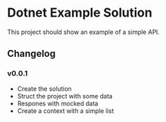 # Dotnet Example Solution

This project should show an example of a simple API.

## Changelog

### v0.0.1
- Create the solution
- Struct the project with some data
- Respones with mocked data
- Create a context with a simple list
